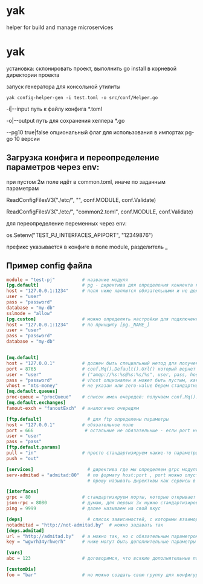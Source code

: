 # yak
helper for build and manage microservices

# yak

установка: склонировать проект, выполнить go install в корневой директории проекта

запуск генератора для консольной утилиты

`yak config-helper-gen -i test.toml -o src/conf/Helper.go`

-i|--input путь к файлу конфига *.toml

-o|--output путь для сохранения хелпера *.go

--pg10 true|false опциональный флаг для использования в импортах pg-go 10 версии

## Загрузка конфига и переопределение параметров через env:

при пустом 2м поле идёт в common.toml, иначе по заданным параметрам

ReadConfigFilesV3("./etc/", "", conf.MODULE, conf.Validate)

ReadConfigFilesV3("./etc/", "common2.toml", conf.MODULE, conf.Validate)

для переопределение переменных через env:

os.Setenv("TEST_PJ_INTERFACES_APIPORT", "12349876")

префикс указывается в конфиге в поле module, разделитель _

## Пример config файла

```toml
module = "test-pj"          # название модуля
[pg.default]                # pg - директива для определения коннекта к базе данных
host = "127.0.0.1:1234"     # поля ниже являются обязательными и не должны быть пустыми
user = "user"
pass = "password"
database = "my-db"
sslmode = "allow"
[pg.custom]                 # можно определить настройки для подключения к нескольким
host = "127.0.0.1:1234"     # по принципу [pg._NAME_]
user = "user"
pass = "password"
database = "my-db"


[mq.default]
host = "127.0.0.1"          # должен быть специальный метод для получения url rabbit:
port = 8765                 # conf.Mq().Default().Url() который вернет строку вида:
user = "user"               # ("amqp://%s:%s@%s:%s/%s", user, pass, host, port, vhost)
pass = "password"           # vhost опционален и может быть пустым, как и порт, если порт
vhost = "mts-money"         # не указан или zero-value берем стандартный 5672
[mq.default.queues]
proc-queue = "procQueue"    # список имен очередей: получаем conf.Mq().Default().Queues().ProcQueue()
[mq.default.exchanges]
fanout-exch = "fanoutExch"  # аналогично очередям

[ftp.default]                 # для ftp определены параметры
host = "127.0.0.1"          # обязательное поле
port = 666                   # остальные не обязательные - если port не указан или zero-value - берем стандартный 21
user = "user"
pass = "pass"
[ftp.default.params]
pull = "in"                 # просто стандартизируем какие-то параметры для ftp
push = "out"

[services]                    # директива где мы определяем grpc модули, с которыми взаимодействует модуль
serv-admitad = "admitad:80"   # по формату host:port , port можно опустить, тогда 80 по-умолчанию
                              # прошу называть директивы как сервисы в проекте serv-admitad - соответствует названию в репозитории  

[interfaces]
grpc = 80                   # стандартизируем порты, которые открывает сервис
json-rpc = 8080             # думаю, для первых 3х нужно стандартизировать имена,
ping = 9999                 # далее называем на свой вкус

[deps]                        # список зависимостей, с которыми взаимодействует сервис
notadmitad = "http://not-admitad.by"  # можно задавать так
[deps.admitad]
url = "http://admitad.by"   # а можно так, но с обязательным параметром URL
key = "wgwrh34yrhwerh"      # ниже могут быть дополнительные параметры для зависимости, ключи, данные авторизации и т.д.

[vars]
abc = 123                   # договоримся, что всякие дополнительные параметры для сервиса можно группировать в vars

[customDiv]
foo = "bar"                 # но можно создать свою группу для конфигурации какого-то модуля бизнеслогики или инфраструктурного слоя.
```

